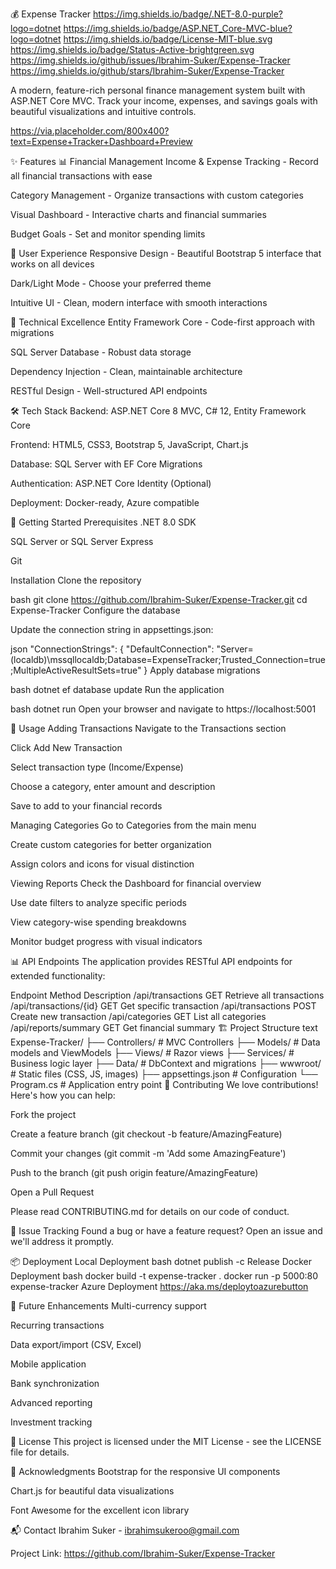 💰 Expense Tracker
https://img.shields.io/badge/.NET-8.0-purple?logo=dotnet
https://img.shields.io/badge/ASP.NET_Core-MVC-blue?logo=dotnet
https://img.shields.io/badge/License-MIT-blue.svg
https://img.shields.io/badge/Status-Active-brightgreen.svg
https://img.shields.io/github/issues/Ibrahim-Suker/Expense-Tracker
https://img.shields.io/github/stars/Ibrahim-Suker/Expense-Tracker

A modern, feature-rich personal finance management system built with ASP.NET Core MVC. Track your income, expenses, and savings goals with beautiful visualizations and intuitive controls.

https://via.placeholder.com/800x400?text=Expense+Tracker+Dashboard+Preview

✨ Features
📊 Financial Management
Income & Expense Tracking - Record all financial transactions with ease

Category Management - Organize transactions with custom categories

Visual Dashboard - Interactive charts and financial summaries

Budget Goals - Set and monitor spending limits

🎨 User Experience
Responsive Design - Beautiful Bootstrap 5 interface that works on all devices

Dark/Light Mode - Choose your preferred theme

Intuitive UI - Clean, modern interface with smooth interactions

🔧 Technical Excellence
Entity Framework Core - Code-first approach with migrations

SQL Server Database - Robust data storage

Dependency Injection - Clean, maintainable architecture

RESTful Design - Well-structured API endpoints

🛠 Tech Stack
Backend: ASP.NET Core 8 MVC, C# 12, Entity Framework Core

Frontend: HTML5, CSS3, Bootstrap 5, JavaScript, Chart.js

Database: SQL Server with EF Core Migrations

Authentication: ASP.NET Core Identity (Optional)

Deployment: Docker-ready, Azure compatible

🚀 Getting Started
Prerequisites
.NET 8.0 SDK

SQL Server or SQL Server Express

Git

Installation
Clone the repository

bash
git clone https://github.com/Ibrahim-Suker/Expense-Tracker.git
cd Expense-Tracker
Configure the database

Update the connection string in appsettings.json:

json
"ConnectionStrings": {
  "DefaultConnection": "Server=(localdb)\\mssqllocaldb;Database=ExpenseTracker;Trusted_Connection=true;MultipleActiveResultSets=true"
}
Apply database migrations

bash
dotnet ef database update
Run the application

bash
dotnet run
Open your browser and navigate to https://localhost:5001

📖 Usage
Adding Transactions
Navigate to the Transactions section

Click Add New Transaction

Select transaction type (Income/Expense)

Choose a category, enter amount and description

Save to add to your financial records

Managing Categories
Go to Categories from the main menu

Create custom categories for better organization

Assign colors and icons for visual distinction

Viewing Reports
Check the Dashboard for financial overview

Use date filters to analyze specific periods

View category-wise spending breakdowns

Monitor budget progress with visual indicators

📊 API Endpoints
The application provides RESTful API endpoints for extended functionality:

Endpoint	Method	Description
/api/transactions	GET	Retrieve all transactions
/api/transactions/{id}	GET	Get specific transaction
/api/transactions	POST	Create new transaction
/api/categories	GET	List all categories
/api/reports/summary	GET	Get financial summary
🏗 Project Structure
text
Expense-Tracker/
├── Controllers/          # MVC Controllers
├── Models/              # Data models and ViewModels
├── Views/               # Razor views
├── Services/            # Business logic layer
├── Data/                # DbContext and migrations
├── wwwroot/             # Static files (CSS, JS, images)
├── appsettings.json     # Configuration
└── Program.cs           # Application entry point
🤝 Contributing
We love contributions! Here's how you can help:

Fork the project

Create a feature branch (git checkout -b feature/AmazingFeature)

Commit your changes (git commit -m 'Add some AmazingFeature')

Push to the branch (git push origin feature/AmazingFeature)

Open a Pull Request

Please read CONTRIBUTING.md for details on our code of conduct.

🐛 Issue Tracking
Found a bug or have a feature request? Open an issue and we'll address it promptly.

📦 Deployment
Local Deployment
bash
dotnet publish -c Release
Docker Deployment
bash
docker build -t expense-tracker .
docker run -p 5000:80 expense-tracker
Azure Deployment
https://aka.ms/deploytoazurebutton

🔮 Future Enhancements
Multi-currency support

Recurring transactions

Data export/import (CSV, Excel)

Mobile application

Bank synchronization

Advanced reporting

Investment tracking

📜 License
This project is licensed under the MIT License - see the LICENSE file for details.

🙏 Acknowledgments
Bootstrap for the responsive UI components

Chart.js for beautiful data visualizations

Font Awesome for the excellent icon library

📬 Contact
Ibrahim Suker - ibrahimsukeroo@gmail.com

Project Link: https://github.com/Ibrahim-Suker/Expense-Tracker
